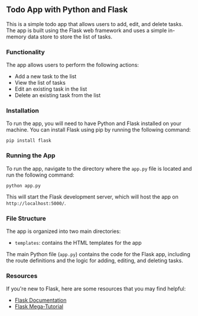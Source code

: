 ## Todo App with Python and Flask

This is a simple todo app that allows users to add, edit, and delete tasks. The app is built using the Flask web framework and uses a simple in-memory data store to store the list of tasks.

### Functionality

The app allows users to perform the following actions:

- Add a new task to the list
- View the list of tasks
- Edit an existing task in the list
- Delete an existing task from the list

### Installation

To run the app, you will need to have Python and Flask installed on your machine. You can install Flask using pip by running the following command:

```
pip install flask
```

### Running the App

To run the app, navigate to the directory where the `app.py` file is located and run the following command:

```
python app.py
```

This will start the Flask development server, which will host the app on `http://localhost:5000/`.

### File Structure

The app is organized into two main directories:

- `templates`: contains the HTML templates for the app

The main Python file (`app.py`) contains the code for the Flask app, including the route definitions and the logic for adding, editing, and deleting tasks.

### Resources

If you're new to Flask, here are some resources that you may find helpful:

- [Flask Documentation](https://flask.palletsprojects.com/en/2.0.x/)
- [Flask Mega-Tutorial](https://blog.miguelgrinberg.com/post/the-flask-mega-tutorial-part-i-hello-world)
